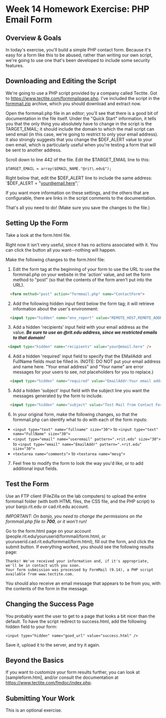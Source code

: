 # Week 14 Homework Exercise: PHP Email Form 

## Overview & Goals
In today's exercise, you'll build a simple PHP contact form. Because it's easy for a form like this to be abused, rather than writing our own script, we're going to use one that's been developed to include some security features. 

## Downloading and Editing the Script

We're going to use a PHP script provided by a company called Tectite. Got to 
https://www.tectite.com/formmailpage.php. I've included the script in the [formmail.zip](formmail.zip) archive, which you should download and extract now. 

Open the formmail.php file in an editor; you'll see that there is a good bit of documentation in the file itself. Under the "Quick Start" information, it tells you that the only thing you absolutely have to change in the script is the TARGET_EMAIL; it should include the domain to which the mail script can send email (in this case, we're going to restrict to only your email address). It also strongly suggests that you change the $DEF_ALERT value to your own email, which is particularly useful when you're testing a form that will be sent to another address. 

Scroll down to line 442 of the file. Edit the $TARGET_EMAIL line to this:

`$TARGET_EMAIL = array($EMAIL_NAME."@rit\.edu$");`

Right below that, edit the $DEF_ALERT line to include the same address:
`$DEF_ALERT = "your@email.here";`

If you want more information on these settings, and the others that are configurable, there are links in the script comments to the documentation. 

That's all you need to do! (Make sure you save the changes to the file.)

## Setting Up the Form
Take a look at the form.html file. 

Right now it isn't very useful, since it has no actions associated with it. You can click the button all you want--nothing will happen. 

Make the following changes to the form.html file:

1. Edit the form tag at the beginning of your form to use the URL to use the formmail.php on your website in the 'action' value, and set the form method to "post" (so that the contents of the form aren't put into the URL). 
```html
  <form method="post" action="formmail.php" name="ContactForm">
```

2. Add the following hidden input field below the form tag; it will retrieve information about the user's environment:
```html
  <input type="hidden" name="env_report" value="REMOTE_HOST,REMOTE_ADDR,HTTP_USER_AGENT,AUTH_TYPE,REMOTE_USER" />
```

3. Add a hidden 'recipients' input field with your email address as the value. ***Be sure to use an @rit.edu address, since we restricted emails to that domain!***
 ```html
  <input type="hidden" name="recipients" value="your@email.here" />
```

4. Add a hidden 'required' input field to specify that the EMailAddr and FullName fields must be filled in. (NOTE: DO NOT put your email address and name here. "Your email address" and "Your name" are error messages for your users to see, not placeholders for you to replace.)

```html
  <input type="hidden" name="required" value="EmailAddr:Your email address,FullName:Your name" />
```

5. Add a hidden 'subject' input field with the subject line you want the messages generated by the form to include.

```html
  <input type="hidden" name="subject" value="Test Mail from Contact Form" />
```

6. In your original form, make the following changes, so that the formmail.php can identify what to do with each of the form inputs:
  - `<input type="text" name="fullname" size="30">` to `<input type="text" name="FullName" size="30">`
  - `<input type="email" name="useremail" pattern=".+rit.edu" size="30">` to `<input type="email" name="EmailAddr" pattern=".+rit.edu" size="30">`
  - `<textarea name="comments">` to `<textarea name="mesg">`

7. Feel free to modify the form to look the way you'd like, or to add additional input fields. 

## Test the Form
Use an FTP client (FileZilla on the lab computers) to upload the entire formmail folder (with both HTML files, the CSS file, and the PHP script) to your banjo.rit.edu or cad.rit.edu account. 

*IMPORTANT: On banjo, you need to change the permissions on the formmail.php file to ***700***, or it won't run!*

Go to the form.html page on your account (people.rit.edu/youruserid/formmail/form.html, or youruserid.cad.rit.edu/formmail/form.html), fill out the form, and click the submit button. If everything worked, you should see the following results page:

```
Thanks! We've received your information and, if it's appropriate, we'll be in contact with you soon.
Your form submission was processed by FormMail (9.14), a PHP script available from www.tectite.com.
```

You should also receive an email message that appears to be from you, with the contents of the form in the message. 

## Changing the Success Page
You probably want the user to get to a page that looks a bit nicer than the default. To have the script redirect to success.html, add the following hidden field to your form:

`<input type="hidden" name="good_url" value="success.html" />`

Save it, upload it to the server, and try it again. 

## Beyond the Basics
If you want to customize your form results further, you can look at [sampleform.htm], and/or consult the documentation at https://www.tectite.com/fmdoc/index.php. 

## Submitting Your Work
This is an optional exercise. 










